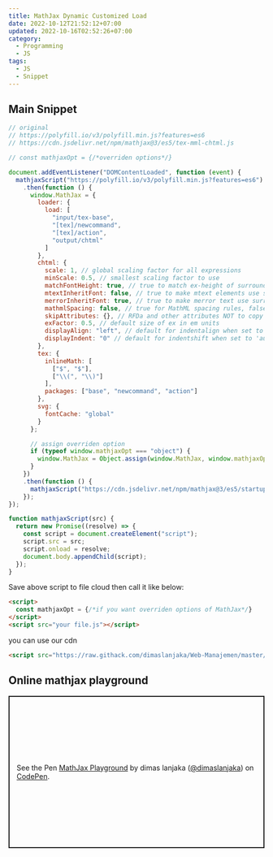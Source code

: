```yaml
---
title: MathJax Dynamic Customized Load
date: 2022-10-12T21:52:12+07:00
updated: 2022-10-16T02:52:26+07:00
category:
  - Programming
  - JS
tags:
  - JS
  - Snippet
---
```


## Main Snippet

```js
// original
// https://polyfill.io/v3/polyfill.min.js?features=es6
// https://cdn.jsdelivr.net/npm/mathjax@3/es5/tex-mml-chtml.js

// const mathjaxOpt = {/*overriden options*/}

document.addEventListener("DOMContentLoaded", function (event) {
  mathjaxScript("https://polyfill.io/v3/polyfill.min.js?features=es6")
    .then(function () {
      window.MathJax = {
        loader: {
          load: [
            "input/tex-base",
            "[tex]/newcommand",
            "[tex]/action",
            "output/chtml"
          ]
        },
        chtml: {
          scale: 1, // global scaling factor for all expressions
          minScale: 0.5, // smallest scaling factor to use
          matchFontHeight: true, // true to match ex-height of surrounding font
          mtextInheritFont: false, // true to make mtext elements use surrounding font
          merrorInheritFont: true, // true to make merror text use surrounding font
          mathmlSpacing: false, // true for MathML spacing rules, false for TeX rules
          skipAttributes: {}, // RFDa and other attributes NOT to copy to the output
          exFactor: 0.5, // default size of ex in em units
          displayAlign: "left", // default for indentalign when set to 'auto'
          displayIndent: "0" // default for indentshift when set to 'auto'
        },
        tex: {
          inlineMath: [
            ["$", "$"],
            ["\\(", "\\)"]
          ],
          packages: ["base", "newcommand", "action"]
        },
        svg: {
          fontCache: "global"
        }
      };

      // assign overriden option
      if (typeof window.mathjaxOpt === "object") {
        window.MathJax = Object.assign(window.MathJax, window.mathjaxOpt);
      }
    })
    .then(function () {
      mathjaxScript("https://cdn.jsdelivr.net/npm/mathjax@3/es5/startup.js");
    });
});

function mathjaxScript(src) {
  return new Promise((resolve) => {
    const script = document.createElement("script");
    script.src = src;
    script.onload = resolve;
    document.body.appendChild(script);
  });
}
```

Save above script to file cloud then call it like below:
```html
<script>
  const mathjaxOpt = {/*if you want overriden options of MathJax*/}
</script>
<script src="your file.js"></script>
```

you can use our cdn
```html
<script src="https://raw.githack.com/dimaslanjaka/Web-Manajemen/master/mathjax/loader.js"></script>
```

## Online mathjax playground

<p class="codepen" data-height="300" data-default-tab="result" data-slug-hash="wvjRReG" data-editable="true" data-user="dimaslanjaka" style="height: 300px; box-sizing: border-box; display: flex; align-items: center; justify-content: center; border: 2px solid; margin: 1em 0; padding: 1em;">
  <span>See the Pen <a href="https://codepen.io/dimaslanjaka/pen/wvjRReG">
  MathJax Playground</a> by dimas lanjaka (<a href="https://codepen.io/dimaslanjaka">@dimaslanjaka</a>)
  on <a href="https://codepen.io" rel="nofollow noopener noreferer">CodePen</a>.</span>
</p>
<script async src="https://cpwebassets.codepen.io/assets/embed/ei.js"></script>